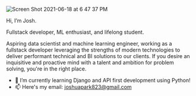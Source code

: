 
![Screen Shot 2021-06-18 at 6 47 37 PM](https://user-images.githubusercontent.com/34934629/122622752-b9a8fa00-d067-11eb-9bbe-9302a631284f.png)

Hi, I’m Josh.

Fullstack developer, ML enthusiast, and lifelong student.

Aspiring data scientist and machine learning engineer, working as a fullstack developer leveraging the strengths of 
modern technologies to deliver performant technical and BI solutions to our clients.
If you desire an inquisitive and proactive mind with a talent and ambition for problem solving, you're in the right place.

- 🌱 I’m currently learning Django and API first development using Python!
- 📫 Here's my email: joshuapark823@gmail.com
